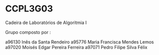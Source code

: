 # CCPL3G03
Cadeira de Laboratórios de Algoritmia I


Grupo composto por :

a96130 Inês da Santa Rendeiro
a95776 Maria Francisca Mendes Lemos
a97020 Moisés Edgar Pereira Ferreira 
a97071 Pedro Filipe Silva Félix 

